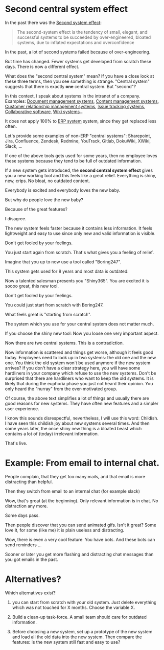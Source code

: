 # Second central system effect

In the past there was the [Second system effect](https://en.wikipedia.org/wiki/Second-system_effect):

> The second-system effect is the tendency of small, elegant, and successful systems to be succeeded by over-engineered,
> bloated systems, due to inflated expectations and overconfidence

In the past, a lot of second systems failed because of over-engineering.

But time has changed. Fewer systems get developed from scratch these days. There is now a different effect.

What does the "second central system" mean? If you have a close look at these three terms, then you see something is strange. "Central system" suggests that there is exactly **one** central system. But "second"?

In this context, I speak about systems in the intranet of a company. Examples: [Document management systems](https://en.wikipedia.org/wiki/Document_management_system), [Content management systems](https://en.wikipedia.org/wiki/Content_management_system), [Customer relationship management systems](https://en.wikipedia.org/wiki/Customer_relationship_management), [Issue tracking systems](https://en.wikipedia.org/wiki/Issue_tracking_system),
[Collaborative software](https://en.wikipedia.org/wiki/Collaborative_software), [Wiki systems](https://en.wikipedia.org/wiki/Wiki_software)...


It does not apply 100% to [ERP system](https://en.wikipedia.org/wiki/Enterprise_resource_planning) system, since they get replaced less often.


Let's provide some examples of non-ERP "central systems": Sharepoint, Jira, Confluence, Zendesk, Redmine, YouTrack, Gitlab, DokuWiki, XWiki, Slack, ...

If one of the above tools gets used for some years, then no employee loves these systems because they tend to be full of outdated information.

If a new system gets introduced, the **second central system effect** gives you a new working tool and this feels like a great relief. Everything is shiny, new, crips. No bloat, no outdated content.

Everybody is excited and everybody loves the new baby.

But why do people love the new baby?

Because of the great features?

I disagree. 

The new system feels faster because it contains less information. It feels lightweight and easy to use
since only new and valid information is visible.

Don't get fooled by your feelings.

You just start again from scratch. That's what gives you a feeling of relief.

Imagine that you up to now use a tool called "Boring247".

This system gets used for 8 years and most data is outdated.

Now a talented salesman presents you "Shiny365". You are excited it is soooo great, this new tool.


Don't get fooled by your feelings.

You could just start from scratch with Boring247.

What feels great is "starting from scratch".

The system which you use for your central system does not matter much.

If you choose the shiny new tool: Now you loose one very important aspect.

Now there are two central systems. This is a contradiction. 

Now information is scattered and things get worse, although it feels good today. Employees need to look
up in two systems: the old one and the new one. You think the old system won't be used anymore if the new system
arrives? If you don't have a clear strategy here, you will have some hardliners in your company which refuse to use the new
systems. Don't be surprised that there are hardliners who want to keep the old systems. 
It is likely that during the euphoria phase you just not heard their opinion. 
You only heard the "hurray" from the over-motivated group.

Of course, the above text simplifies a lot of things and usually there are good reasons for new systems.
They have often new features and a simpler user experience.

I know this sounds disrespectful, nevertheless, I will use this word: Childish. I have seen
this childish joy about new systems several times. And then some years later,
the once shiny new thing is a bloated beast which contains a lot of (today) irrelevant information.

That's live.

# Example: From email to internal chat.

People complain, that they get too many mails, and that email is more distracting than helpful.

Then they switch from email to an internal chat (for example slack)

Wow, that's great (at the beginning). Only relevant information is in chat. No distraction any more.

Some days pass.

Then people discover that you can send animated gifs. Isn't it great? Some love it, for
some (like me) it is plain useless and distracting.

Wow, there is even a very cool feature: You have bots. And these bots can send reminders ...

Sooner or later you get more flashing and distracting chat messages than you got emails in the past. 


# Alternatives?

Which alternatives exist?

1) you can start from scratch with your old system. Just delete everything which was not touched for X months. Choose the variable X.

2) Build a clean-up task-force. A small team should care for outdated information.

3) Before choosing a new system, set up a prototype of the new system and load all the old data into the new system. Then compare the features: Is the new system still fast and easy to use?
